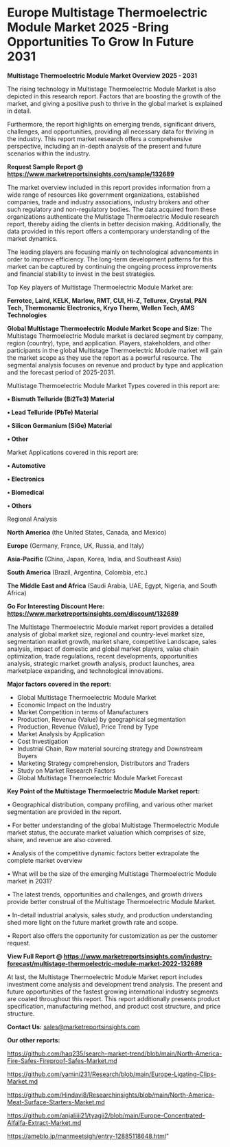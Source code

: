  # Europe Multistage Thermoelectric Module Market 2025 -Bring Opportunities To Grow In Future 2031

<Strong> Multistage Thermoelectric Module Market Overview 2025 - 2031</strong>

The rising technology in Multistage Thermoelectric Module Market is also depicted in this research report. Factors that are boosting the growth of the market, and giving a positive push to thrive in the global market is explained in detail.

Furthermore, the report highlights on emerging trends, significant drivers, challenges, and opportunities, providing all necessary data for thriving in the industry. This report market research offers a comprehensive perspective, including an in-depth analysis of the present and future scenarios within the industry.

<strong>Request Sample Report @ <a href=https://www.marketreportsinsights.com/sample/132689>https://www.marketreportsinsights.com/sample/132689</a></strong>

The market overview included in this report provides information from a wide range of resources like government organizations, established companies, trade and industry associations, industry brokers and other such regulatory and non-regulatory bodies. The data acquired from these organizations authenticate the Multistage Thermoelectric Module research report, thereby aiding the clients in better decision making. Additionally, the data provided in this report offers a contemporary understanding of the market dynamics.

The leading players are focusing mainly on technological advancements in order to improve efficiency. The long-term development patterns for this market can be captured by continuing the ongoing process improvements and financial stability to invest in the best strategies.

Top Key players of Multistage Thermoelectric Module Market are:

<strong>Ferrotec, Laird, KELK, Marlow, RMT, CUI, Hi-Z, Tellurex, Crystal, P&N Tech, Thermonamic Electronics, Kryo Therm, Wellen Tech, AMS Technologies</strong>

<strong><b>Global Multistage Thermoelectric Module Market Scope and Size:</b></strong>
The Multistage Thermoelectric Module market is declared segment by company, region (country), type, and application. Players, stakeholders, and other participants in the global Multistage Thermoelectric Module market will gain the market scope as they use the report as a powerful resource. The segmental analysis focuses on revenue and product by type and application and the forecast period of 2025-2031.

Multistage Thermoelectric Module Market Types covered in this report are:

<strong>• Bismuth Telluride (Bi2Te3) Material

• Lead Telluride (PbTe) Material

• Silicon Germanium (SiGe) Material

• Other</strong>

Market Applications covered in this report are:

<strong>• Automotive

• Electronics

• Biomedical

• Others</strong> 

Regional Analysis

<strong>North America</strong> (the United States, Canada, and Mexico)

<strong>Europe</strong> (Germany, France, UK, Russia, and Italy)

<strong>Asia-Pacific</strong> (China, Japan, Korea, India, and Southeast Asia)

<strong>South America</strong> (Brazil, Argentina, Colombia, etc.)

<strong>The Middle East and Africa</strong> (Saudi Arabia, UAE, Egypt, Nigeria, and South Africa)

<strong>Go For Interesting Discount Here: <a href=https://www.marketreportsinsights.com/discount/132689>https://www.marketreportsinsights.com/discount/132689</a></strong>

The Multistage Thermoelectric Module market report provides a detailed analysis of global market size, regional and country-level market size, segmentation market growth, market share, competitive Landscape, sales analysis, impact of domestic and global market players, value chain optimization, trade regulations, recent developments, opportunities analysis, strategic market growth analysis, product launches, area marketplace expanding, and technological innovations.

<strong><b>Major factors covered in the report:</b></strong>
<ul>
  <li>Global Multistage Thermoelectric Module Market </li>
  <li>Economic Impact on the Industry</li>
  <li>Market Competition in terms of Manufacturers</li>
  <li>Production, Revenue (Value) by geographical segmentation</li>
  <li>Production, Revenue (Value), Price Trend by Type</li>
  <li>Market Analysis by Application</li>
  <li>Cost Investigation</li>
  <li>Industrial Chain, Raw material sourcing strategy and Downstream Buyers</li>
  <li>Marketing Strategy comprehension, Distributors and Traders</li>
  <li>Study on Market Research Factors</li>
  <li>Global Multistage Thermoelectric Module Market Forecast</li>
</ul>

<strong><b>Key Point of the Multistage Thermoelectric Module Market report:</b></strong>

• Geographical distribution, company profiling, and various other market segmentation are provided in the report.

• For better understanding of the global Multistage Thermoelectric Module market status, the accurate market valuation which comprises of size, share, and revenue are also covered.

• Analysis of the competitive dynamic factors better extrapolate the complete market overview

• What will be the size of the emerging Multistage Thermoelectric Module market in 2031?

• The latest trends, opportunities and challenges, and growth drivers provide better construal of the Multistage Thermoelectric Module Market.

• In-detail industrial analysis, sales study, and production understanding shed more light on the future market growth rate and scope.

• Report also offers the opportunity for customization as per the customer request.

<strong><b>View Full Report @ <a href=https://www.marketreportsinsights.com/industry-forecast/multistage-thermoelectric-module-market-2022-132689>https://www.marketreportsinsights.com/industry-forecast/multistage-thermoelectric-module-market-2022-132689</a></b></strong>


At last, the Multistage Thermoelectric Module Market report includes investment come analysis and development trend analysis. The present and future opportunities of the fastest growing international industry segments are coated throughout this report. This report additionally presents product specification, manufacturing method, and product cost structure, and price structure.

<strong>Contact Us:</strong>
sales@marketreportsinsights.com

<strong>Our other reports:</strong>

<a href=https://github.com/haq235/search-market-trend/blob/main/North-America-Fire-Safes-Fireproof-Safes-Market.md>https://github.com/haq235/search-market-trend/blob/main/North-America-Fire-Safes-Fireproof-Safes-Market.md</a>

<a href=https://github.com/yamini231/Research/blob/main/Europe-Ligating-Clips-Market.md>https://github.com/yamini231/Research/blob/main/Europe-Ligating-Clips-Market.md</a>

<a href=https://github.com/Hindavi8/Researchinsights/blob/main/North-America-Meat-Surface-Starters-Market.md>https://github.com/Hindavi8/Researchinsights/blob/main/North-America-Meat-Surface-Starters-Market.md</a>

<a href=https://github.com/anjaliiii21/tyagii2/blob/main/Europe-Concentrated-Alfalfa-Extract-Market.md>https://github.com/anjaliiii21/tyagii2/blob/main/Europe-Concentrated-Alfalfa-Extract-Market.md</a>

<a href=https://ameblo.jp/manmeetsigh/entry-12885118648.html>https://ameblo.jp/manmeetsigh/entry-12885118648.html</a>"
